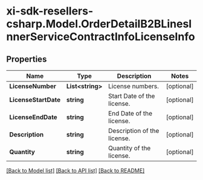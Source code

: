 # xi-sdk-resellers-csharp.Model.OrderDetailB2BLinesInnerServiceContractInfoLicenseInfo

## Properties

Name | Type | Description | Notes
------------ | ------------- | ------------- | -------------
**LicenseNumber** | **List&lt;string&gt;** | License numbers. | [optional] 
**LicenseStartDate** | **string** | Start Date of the license. | [optional] 
**LicenseEndDate** | **string** | End Date of the license. | [optional] 
**Description** | **string** | Description of the license. | [optional] 
**Quantity** | **string** | Quantity of the license. | [optional] 

[[Back to Model list]](../README.md#documentation-for-models) [[Back to API list]](../README.md#documentation-for-api-endpoints) [[Back to README]](../README.md)

